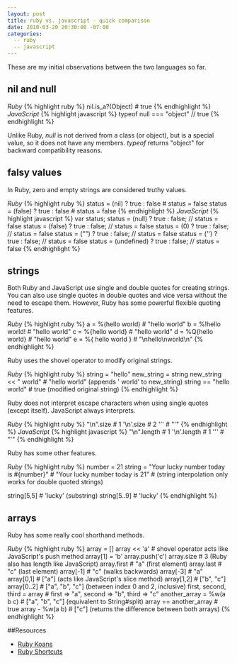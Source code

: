 ```yaml
---
layout: post
title: ruby vs. javascript - quick comparison
date: 2010-03-20 20:30:00 -07:00
categories:
  -- ruby
  -- javascript
---
```


These are my initial observations between the two languages so far.

## nil and null

*Ruby*
{% highlight ruby %}
nil.is_a?(Object) # true
{% endhighlight %}
*JavaScript*
{% highlight javascript %}
typeof null === "object" // true
{% endhighlight %}

Unlike Ruby, *null* is not derived from a class (or object), but is a special value, so it does not have any members.  *typeof* returns "object" for backward compatibility reasons.

## falsy values

In Ruby, zero and empty strings are considered truthy values.

*Ruby*
{% highlight ruby %}
status = (nil) ? true : false   # status = false
status = (false) ? true : false # status = false
{% endhighlight %}
*JavaScript*
{% highlight javascript %}
var status;
status = (null) ? true : false;      // status = false
status = (false) ? true : false;     // status = false
status = (0) ? true : false;         // status = false
status = ("") ? true : false;        // status = false
status = ('') ? true : false;        // status = false
status = (undefined) ? true : false; // status = false
{% endhighlight %}

## strings

Both Ruby and JavaScript use single and double quotes for creating strings.  You can also use single quotes in double quotes and vice versa without the need to escape them.  However, Ruby has some powerful flexible quoting features.

*Ruby*
{% highlight ruby %}
a = %(hello world)  # "hello world"
b = %!hello world!  # "hello world"
c = %{hello world}  # "hello world"
d = %Q{hello world} # "hello world"
e = %{
hello
world
}                   # "\nhello\nworld\n"
{% endhighlight %}

Ruby uses the shovel operator to modify original strings.

*Ruby*
{% highlight ruby %}
string = "hello"
new_string = string
new_string << " world"  # "hello world" (appends ' world' to new_string)
string == "hello world" # true (modified original string)
{% endhighlight %}

Ruby does not interpret escape characters when using single quotes (except itself).  JavaScript always interprets.

*Ruby*
{% highlight ruby %}
"\n".size   # 1
'\n'.size   # 2
'\''        # "'"
{% endhighlight %}
*JavaScript*
{% highlight javascript %}
"\n".length # 1
'\n'.length # 1
'\''        # "'"
{% endhighlight %}

Ruby has some other features.

*Ruby*
{% highlight ruby %}
number = 21
string = "Your lucky number today is #{number}" # "Your lucky number today is 21"
                                                # (string interpolation only works for double quoted strings)

string[5,5]  # 'lucky' (substring)
string[5..9] # 'lucky'
{% endhighlight %}

## arrays

Ruby has some really cool shorthand methods.

*Ruby*
{% highlight ruby %}
array = []
array << 'a'                  # shovel operator acts like JavaScript's push method
array[1] = 'b'
array.push('c')
array.size                    # 3 (Ruby also has length like JavaScript)
array.first                   # "a" (first element)
array.last                    # "c" (last element)
array[-1]                     # "c" (walks backwards)
array[-3]                     # "a"
array[0,1]                    # ["a"] (acts like JavaScript's slice method)
array[1,2]                    # ["b", "c"]
array[0..2]                   # ["a", "b", "c"] (between index 0 and 2, inclusive)
first, second, third = array  # first => "a", second => "b", third => "c"
another_array = %w(a b c)     # ["a", "b", "c"] (equivalent to String#split)
array == another_array        # true
array - %w(a b)               # ["c"] (returns the difference between both arrays)
{% endhighlight %}

##Resources

* [Ruby Koans](http://github.com/edgecase/ruby_koans)
* [Ruby Shortcuts](http://caiustheory.com/ruby-shortcuts)